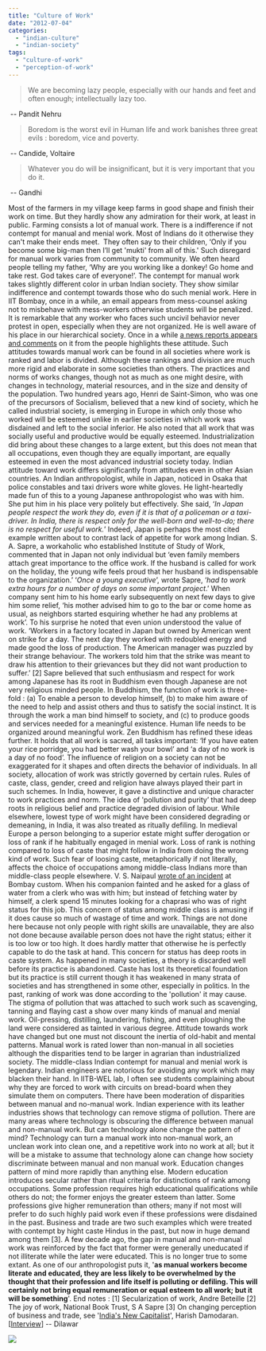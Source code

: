 ```yaml
---
title: "Culture of Work"
date: "2012-07-04"
categories: 
  - "indian-culture"
  - "indian-society"
tags: 
  - "culture-of-work"
  - "perception-of-work"
---
```


> We are becoming lazy people, especially with our hands and feet and often enough; intellectually lazy too.

 -- Pandit Nehru

> Boredom is the worst evil in Human life and work banishes three great evils : boredom, vice and poverty.

 -- Candide, Voltaire

> Whatever you do will be insignificant, but it is very important that you do it.

 -- Gandhi

Most of the farmers in my village keep farms in good shape and finish their work on time. But they hardly show any admiration for their work, at least in public. Farming consists a lot of manual work. There is a indifference if not contempt for manual and menial work. Most of Indians do it otherwise they can't make their ends meet.  They often say to their children, ‘Only if you become some big-man then I’ll get 'mukti' from all of this.' Such disregard for manual work varies from community to community. We often heard people telling my father, ‘Why are you working like a donkey! Go home and take rest. God takes care of everyone!’. The contempt for manual work takes slightly different color in urban Indian society. They show similar indifference and contempt towards those who do such menial work. Here in IIT Bombay, once in a while, an email appears from mess-counsel asking not to misbehave with mess-workers otherwise students will be penalized. It is remarkable that any worker who faces such uncivil behavior never protest in open, especially when they are not organized. He is well aware of his place in our hierarchical society. Once in a while [a news reports appears and comments](http://articles.timesofindia.indiatimes.com/2010-11-01/uk/28243687_1_immigration-cap-indian-immigrant-uk) on it from the people highlights these attitude. Such attitudes towards manual work can be found in all societies where work is ranked and labor is divided. Although these rankings and division are much more rigid and elaborate in some societies than others. The practices and norms of works changes, though not as much as one might desire, with changes in technology, material resources, and in the size and density of the population. Two hundred years ago, Henri de Saint-Simon, who was one of the precursors of Socialism, believed that a new kind of society, which he called industrial society, is emerging in Europe in which only those who worked will be esteemed unlike in earlier societies in which work was disdained and left to the social inferior. He also noted that all work that was socially useful and productive would be equally esteemed. Industrialization did bring about these changes to a large extent, but this does not mean that all occupations, even though they are equally important, are equally esteemed in even the most advanced industrial society today. Indian attitude toward work differs significantly from attitudes even in other Asian countries. An Indian anthropologist, while in Japan, noticed in Osaka that police constables and taxi drivers wore white gloves. He light-heartedly made fun of this to a young Japanese anthropologist who was with him. She put him in his place very politely but effectively. She said, ‘_In Japan people respect the work they do, even if it is that of a policeman or a taxi-driver. In India, there is respect only for the well-born and well-to-do; there is no respect for useful work._’ Indeed, Japan is perhaps the most cited example written about to contrast lack of appetite for work among Indian. S. A. Sapre, a workaholic who established Institute of Study of Work, commented that in Japan not only individual but ‘even family members attach great importance to the office work. If the husband is called for work on the holiday, the young wife feels proud that her husband is indispensable to the organization.’ ‘_Once a young executive_’, wrote Sapre, ‘_had to work extra hours for a number of days on some important project_.’ When company sent him to his home early subsequently on next few days to give him some relief, ‘his mother advised him to go to the bar or come home as usual, as neighbors started esquiring whether he had any problems at work’. To his surprise he noted that even union understood the value of work. ‘Workers in a factory located in Japan but owned by American went on strike for a day. The next day they worked with redoubled energy and made good the loss of production. The American manager was puzzled by their strange behaviour. The workers told him that the strike was meant to draw his attention to their grievances but they did not want production to suffer.’ \[2\] Sapre believed that such enthusiasm and respect for work among Japanese has its root in Buddhism even though Japanese are not very religious minded people. In Buddhism, the function of work is three-fold : (a) To enable a person to develop himself, (b) to make him aware of the need to help and assist others and thus to satisfy the social instinct. It is through the work a man bind himself to society, and (c) to produce goods and services needed for a meaningful existence. Human life needs to be organized around meaningful work. Zen Buddhism has refined these ideas further. It holds that all work is sacred, all tasks important: ‘If you have eaten your rice porridge, you had better wash your bowl’ and ‘a day of no work is a day of no food’. The influence of religion on a society can not be exaggerated for it shapes and often directs the behavior of individuals. In all society, allocation of work was strictly governed by certain rules. Rules of caste, class, gender, creed and religion have always played their part in such schemes. In India, however, it gave a distinctive and unique character to work practices and norm. The idea of 'pollution and purity’ that had deep roots in religious belief and practice degraded division of labour. While elsewhere, lowest type of work might have been considered degrading or demeaning, in India, it was also treated as ritually defiling. In medieval Europe a person belonging to a superior estate might suffer derogation or loss of rank if he habitually engaged in menial work. Loss of rank is nothing compared to loss of caste that might follow in India from doing the wrong kind of work. Such fear of loosing caste, metaphorically if not literally, affects the choice of occupations among middle-class Indians more than middle-class people elsewhere. V. S. Naipaul [wrote of an incident](http://articles.economictimes.indiatimes.com/2002-02-05/news/27349922_1_darkness-glass-sir-vidia) at Bombay custom. When his companion fainted and he asked for a glass of water from a clerk who was with him; but instead of fetching water by himself, a clerk spend 15 minutes looking for a chaprasi who was of right status for this job. This concern of status among middle class is amusing if it does cause so much of wastage of time and work. Things are not done here because not only people with right skills are unavailable, they are also not done because available person does not have the right status; either it is too low or too high. It does hardly matter that otherwise he is perfectly capable to do the task at hand. This concern for status has deep roots in caste system. As happened in many societies, a theory is discarded well before its practice is abandoned. Caste has lost its theoretical foundation but its practice is still current though it has weakened in many strata of societies and has strengthened in some other, especially in politics. In the past, ranking of work was done according to the 'pollution' it may cause. The stigma of pollution that was attached to such work such as scavenging, tanning and flaying cast a show over many kinds of manual and menial work. Oil-pressing, distilling, laundering, fishing, and even ploughing the land were considered as tainted in various degree. Attitude towards work have changed but one must not discount the inertia of old-habit and mental patterns. Manual work is rated lower than non-manual in all societies although the disparities tend to be larger in agrarian than industrialized society. The middle-class Indian contempt for manual and menial work is legendary. Indian engineers are notorious for avoiding any work which may blacken their hand. In IITB-WEL lab, I often see students complaining about why they are forced to work with circuits on bread-board when they simulate them on computers. There have been moderation of disparities between manual and no-manual work. Indian experience with its leather industries shows that technology can remove stigma of pollution. There are many areas where technology is obscuring the difference between manual and non-manual work. But can technology alone change the pattern of mind? Technology can turn a manual work into non-manual work, an unclean work into clean one, and a repetitive work into no work at all; but it will be a mistake to assume that technology alone can change how society discriminate between manual and non manual work. Education changes pattern of mind more rapidly than anything else. Modern education introduces secular rather than ritual criteria for distinctions of rank among occupations. Some profession requires high educational qualifications while others do not; the former enjoys the greater esteem than latter. Some professions give higher remuneration than others; many if not most will prefer to do such highly paid work even if these professions were disdained in the past. Business and trade are two such examples which were treated with contempt by hight caste Hindus in the past, but now in huge demand among them \[3\]. A few decade ago, the gap in manual and non-manual work was reinforced by the fact that former were generally uneducated if not illiterate while the later were educated. This is no longer true to some extant. As one of our anthropologist puts it, '**as manual workers become literate and educated, they are less likely to be overwhelmed by the thought that their profession and life itself is polluting or defiling. This will certainly not bring equal remuneration or equal esteem to all work; but it will be something**'. End notes : \[1\] Secularization of work, Andre Beteille \[2\] The joy of work, National Book Trust, S A Sapre \[3\] On changing perception of business and trade, see '[India's New Capitalist](http://www.opendemocracy.net/openindia/yogesh-joshi/book-review-new-capitalists-caste-business-and-industry-in-modern-nation)', Harish Damodaran. \[[Interview](http://www.opendemocracy.net/openindia/yogesh-joshi/book-review-new-capitalists-caste-business-and-industry-in-modern-nation)\] -- Dilawar

![](https://blogger.googleusercontent.com/tracker/3794193585985230867-7033324821726991058?l=dilawarsays.blogspot.com)

